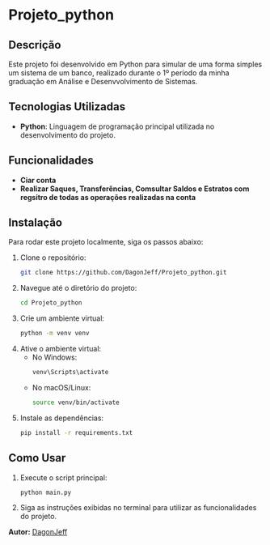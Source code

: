 # Projeto_python

## Descrição
Este projeto foi desenvolvido em Python para simular de uma forma simples um sistema de um banco, realizado durante o 1º período da minha graduação em Análise e Desenvvolvimento de Sistemas.

## Tecnologias Utilizadas
- **Python**: Linguagem de programação principal utilizada no desenvolvimento do projeto.

## Funcionalidades
- **Ciar conta**
- **Realizar Saques, Transferências, Comsultar Saldos e Estratos com regsitro de todas as operações realizadas na conta**

## Instalação
Para rodar este projeto localmente, siga os passos abaixo:

1. Clone o repositório:
    ```sh
    git clone https://github.com/DagonJeff/Projeto_python.git
    ```
2. Navegue até o diretório do projeto:
    ```sh
    cd Projeto_python
    ```
3. Crie um ambiente virtual:
    ```sh
    python -m venv venv
    ```
4. Ative o ambiente virtual:
    - No Windows:
      ```sh
      venv\Scripts\activate
      ```
    - No macOS/Linux:
      ```sh
      source venv/bin/activate
      ```
5. Instale as dependências:
    ```sh
    pip install -r requirements.txt
    ```

## Como Usar
1. Execute o script principal:
    ```sh
    python main.py
    ```
2. Siga as instruções exibidas no terminal para utilizar as funcionalidades do projeto.

**Autor:** [DagonJeff](https://github.com/DagonJeff)
